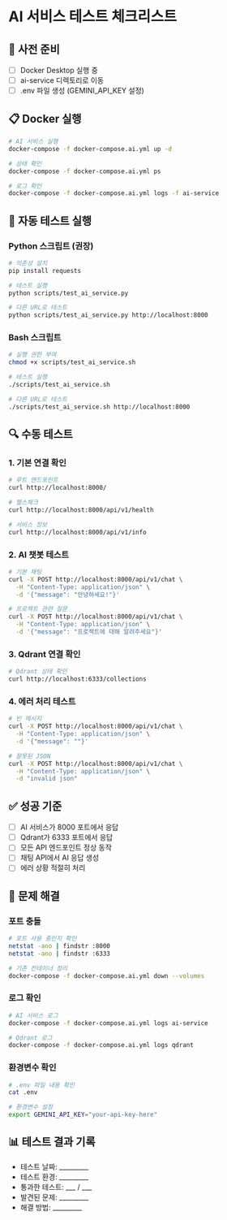 # AI 서비스 테스트 체크리스트

## 🚀 사전 준비
- [ ] Docker Desktop 실행 중
- [ ] ai-service 디렉토리로 이동
- [ ] .env 파일 생성 (GEMINI_API_KEY 설정)

## 📋 Docker 실행
```bash
# AI 서비스 실행
docker-compose -f docker-compose.ai.yml up -d

# 상태 확인
docker-compose -f docker-compose.ai.yml ps

# 로그 확인
docker-compose -f docker-compose.ai.yml logs -f ai-service
```

## 🧪 자동 테스트 실행

### Python 스크립트 (권장)
```bash
# 의존성 설치
pip install requests

# 테스트 실행
python scripts/test_ai_service.py

# 다른 URL로 테스트
python scripts/test_ai_service.py http://localhost:8000
```

### Bash 스크립트
```bash
# 실행 권한 부여
chmod +x scripts/test_ai_service.sh

# 테스트 실행
./scripts/test_ai_service.sh

# 다른 URL로 테스트
./scripts/test_ai_service.sh http://localhost:8000
```

## 🔍 수동 테스트

### 1. 기본 연결 확인
```bash
# 루트 엔드포인트
curl http://localhost:8000/

# 헬스체크
curl http://localhost:8000/api/v1/health

# 서비스 정보
curl http://localhost:8000/api/v1/info
```

### 2. AI 챗봇 테스트
```bash
# 기본 채팅
curl -X POST http://localhost:8000/api/v1/chat \
  -H "Content-Type: application/json" \
  -d '{"message": "안녕하세요!"}'

# 프로젝트 관련 질문
curl -X POST http://localhost:8000/api/v1/chat \
  -H "Content-Type: application/json" \
  -d '{"message": "프로젝트에 대해 알려주세요"}'
```

### 3. Qdrant 연결 확인
```bash
# Qdrant 상태 확인
curl http://localhost:6333/collections
```

### 4. 에러 처리 테스트
```bash
# 빈 메시지
curl -X POST http://localhost:8000/api/v1/chat \
  -H "Content-Type: application/json" \
  -d '{"message": ""}'

# 잘못된 JSON
curl -X POST http://localhost:8000/api/v1/chat \
  -H "Content-Type: application/json" \
  -d "invalid json"
```

## ✅ 성공 기준
- [ ] AI 서비스가 8000 포트에서 응답
- [ ] Qdrant가 6333 포트에서 응답
- [ ] 모든 API 엔드포인트 정상 동작
- [ ] 채팅 API에서 AI 응답 생성
- [ ] 에러 상황 적절히 처리

## 🐛 문제 해결

### 포트 충돌
```bash
# 포트 사용 중인지 확인
netstat -ano | findstr :8000
netstat -ano | findstr :6333

# 기존 컨테이너 정리
docker-compose -f docker-compose.ai.yml down --volumes
```

### 로그 확인
```bash
# AI 서비스 로그
docker-compose -f docker-compose.ai.yml logs ai-service

# Qdrant 로그
docker-compose -f docker-compose.ai.yml logs qdrant
```

### 환경변수 확인
```bash
# .env 파일 내용 확인
cat .env

# 환경변수 설정
export GEMINI_API_KEY="your-api-key-here"
```

## 📊 테스트 결과 기록
- 테스트 날짜: _________
- 테스트 환경: _________
- 통과한 테스트: ___ / ___
- 발견된 문제: _________
- 해결 방법: _________
